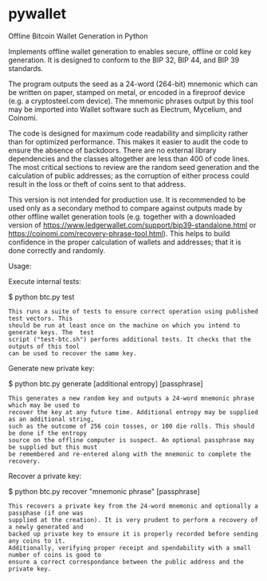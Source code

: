 # pywallet
Offline Bitcoin Wallet Generation in Python

Implements offline wallet generation to enables secure, offline or cold key generation.
It is designed to conform to the BIP 32, BIP 44, and BIP 39 standards.

The program outputs the seed as a 24-word (264-bit) mnemonic which can be written on 
paper, stamped on metal, or encoded in a fireproof device (e.g. a cryptosteel.com device).
The mnemonic phrases output by this tool may be imported into Wallet  software such as 
Electrum, Mycelium, and Coinomi.

The code is designed for maximum code readability and simplicity rather than for 
optimized performance. This makes it easier to audit the code to ensure the absence 
of backdoors. There are no external library dependencies and the classes altogether 
are less than 400 of code lines. The most critical sections to review are the 
random seed generation and the calculation of public addresses; as the corruption of
either process could result in the loss or theft of coins sent to that address.

This version is not intended for production use. It is recommended to be used only 
as a secondary method to compare against outputs made by other offline wallet generation 
tools (e.g. together with a downloaded version of 
https://www.ledgerwallet.com/support/bip39-standalone.html or 
https://coinomi.com/recovery-phrase-tool.html). This helps to build confidence in the 
proper calculation of wallets and addresses; that it is done correctly and randomly.

Usage:

Execute internal tests:

  $ python btc.py test

    This runs a suite of tests to ensure correct operation using published test vectors. This 
    should be run at least once on the machine on which you intend to generate keys. The  test 
    script ("test-btc.sh") performs additional tests. It checks that the outputs of this tool 
    can be used to recover the same key.

Generate new private key:

  $ python btc.py generate [additional entropy] [passphrase]

    This generates a new random key and outputs a 24-word mnemonic phrase which may be used to 
    recover the key at any future time. Additional entropy may be supplied as an additional string, 
    such as the outcome of 256 coin tosses, or 100 die rolls. This should be done if the entropy 
    source on the offline computer is suspect. An optional passphrase may be supplied but this must 
    be remembered and re-entered along with the mnemonic to complete the recovery.

Recover a private key:

  $ python btc.py recover "mnemonic phrase" [passphrase]

    This recovers a private key from the 24-word mnemonic and optionally a passphase (if one was 
    supplied at the creation). It is very prudent to perform a recovery of a newly generated and 
    backed up private key to ensure it is properly recorded before sending any coins to it.  
    Additionally, verifying proper receipt and spendability with a small number of coins is good to 
    ensure a correct correspondance between the public address and the private key.
